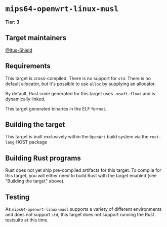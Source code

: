# `mips64-openwrt-linux-musl`
**Tier: 3**

## Target maintainers

[@Itus-Shield](https://github.com/Itus-Shield)

## Requirements
This target is cross-compiled. There is no support for `std`. There is no
default allocator, but it's possible to use `alloc` by supplying an allocator.

By default, Rust code generated for this target uses `-msoft-float` and is
dynamically linked.

This target generated binaries in the ELF format.

## Building the target
This target is built exclusively within the `OpenWrt` build system via
the `rust-lang` HOST package

## Building Rust programs
Rust does not yet ship pre-compiled artifacts for this target. To compile for
this target, you will either need to build Rust with the target enabled (see
"Building the target" above).

## Testing
As `mips64-openwrt-linux-musl` supports a variety of different environments and does
not support `std`, this target does not support running the Rust testsuite at this
time.
